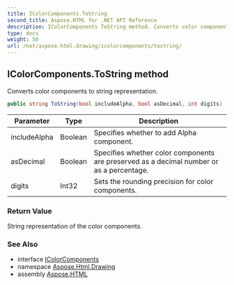 ```yaml
---
title: IColorComponents.ToString
second_title: Aspose.HTML for .NET API Reference
description: IColorComponents ToString method. Converts color components to string representation
type: docs
weight: 50
url: /net/aspose.html.drawing/icolorcomponents/tostring/
---
```

## IColorComponents.ToString method

Converts color components to string representation.

```csharp
public string ToString(bool includeAlpha, bool asDecimal, int digits)
```

| Parameter | Type | Description |
| --- | --- | --- |
| includeAlpha | Boolean | Specifies whether to add Alpha component. |
| asDecimal | Boolean | Specifies whether color components are preserved as a decimal number or as a percentage. |
| digits | Int32 | Sets the rounding precision for color components. |

### Return Value

String representation of the color components.

### See Also

* interface [IColorComponents](../)
* namespace [Aspose.Html.Drawing](../../../aspose.html.drawing/)
* assembly [Aspose.HTML](../../../)
